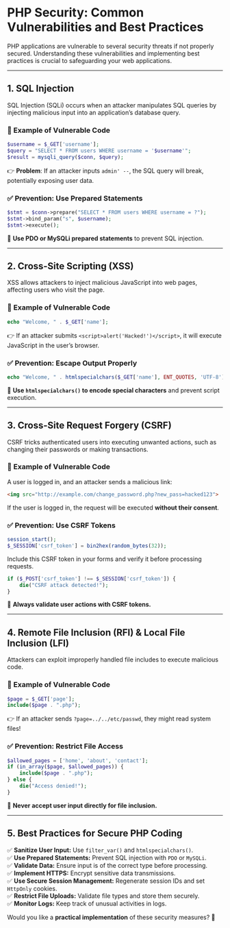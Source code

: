 # **PHP Security: Common Vulnerabilities and Best Practices**  

PHP applications are vulnerable to several security threats if not properly secured. Understanding these vulnerabilities and implementing best practices is crucial to safeguarding your web applications.  

---

## **1. SQL Injection**  
SQL Injection (SQLi) occurs when an attacker manipulates SQL queries by injecting malicious input into an application’s database query.  

### **🚨 Example of Vulnerable Code**  
```php
$username = $_GET['username'];
$query = "SELECT * FROM users WHERE username = '$username'";  
$result = mysqli_query($conn, $query);
```
👉 **Problem**: If an attacker inputs `admin' --`, the SQL query will break, potentially exposing user data.  

### **✅ Prevention: Use Prepared Statements**  
```php
$stmt = $conn->prepare("SELECT * FROM users WHERE username = ?");
$stmt->bind_param("s", $username);
$stmt->execute();
```
🔹 **Use PDO or MySQLi prepared statements** to prevent SQL injection.  

---

## **2. Cross-Site Scripting (XSS)**  
XSS allows attackers to inject malicious JavaScript into web pages, affecting users who visit the page.  

### **🚨 Example of Vulnerable Code**  
```php
echo "Welcome, " . $_GET['name'];  
```
👉 If an attacker submits `<script>alert('Hacked!')</script>`, it will execute JavaScript in the user’s browser.  

### **✅ Prevention: Escape Output Properly**  
```php
echo "Welcome, " . htmlspecialchars($_GET['name'], ENT_QUOTES, 'UTF-8');  
```
🔹 **Use `htmlspecialchars()` to encode special characters** and prevent script execution.  

---

## **3. Cross-Site Request Forgery (CSRF)**  
CSRF tricks authenticated users into executing unwanted actions, such as changing their passwords or making transactions.  

### **🚨 Example of Vulnerable Code**  
A user is logged in, and an attacker sends a malicious link:  
```html
<img src="http://example.com/change_password.php?new_pass=hacked123">
```
If the user is logged in, the request will be executed **without their consent**.  

### **✅ Prevention: Use CSRF Tokens**  
```php
session_start();
$_SESSION['csrf_token'] = bin2hex(random_bytes(32));
```
Include this CSRF token in your forms and verify it before processing requests.  

```php
if ($_POST['csrf_token'] !== $_SESSION['csrf_token']) {
    die("CSRF attack detected!");
}
```

🔹 **Always validate user actions with CSRF tokens.**  

---

## **4. Remote File Inclusion (RFI) & Local File Inclusion (LFI)**  
Attackers can exploit improperly handled file includes to execute malicious code.  

### **🚨 Example of Vulnerable Code**  
```php
$page = $_GET['page'];
include($page . ".php");
```
👉 If an attacker sends `?page=../../etc/passwd`, they might read system files!  

### **✅ Prevention: Restrict File Access**  
```php
$allowed_pages = ['home', 'about', 'contact'];
if (in_array($page, $allowed_pages)) {
    include($page . ".php");
} else {
    die("Access denied!");
}
```
🔹 **Never accept user input directly for file inclusion.**  

---

## **5. Best Practices for Secure PHP Coding**  
✅ **Sanitize User Input:** Use `filter_var()` and `htmlspecialchars()`.  
✅ **Use Prepared Statements:** Prevent SQL injection with `PDO` or `MySQLi`.  
✅ **Validate Data:** Ensure input is of the correct type before processing.  
✅ **Implement HTTPS:** Encrypt sensitive data transmissions.  
✅ **Use Secure Session Management:** Regenerate session IDs and set `HttpOnly` cookies.  
✅ **Restrict File Uploads:** Validate file types and store them securely.  
✅ **Monitor Logs:** Keep track of unusual activities in logs.  

Would you like a **practical implementation** of these security measures? 🚀